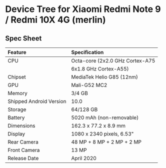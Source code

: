 # Device Tree for Xiaomi Redmi Note 9 / Redmi 10X 4G (merlin)

## Spec Sheet

| Feature                 | Specification                     |
| :---------------------- | :-------------------------------- |
| CPU                     | Octa-core (2x2.0 GHz Cortex-A75   |
|                         | 6x1.8 GHz Cortex-A55)             |
| Chipset                 | MediaTek Helio G85 (12nm)         |
| GPU                     | Mali-G52 MC2                      |
| Memory                  | 3/4 GB                            |
| Shipped Android Version | 10.0                              |
| Storage                 | 64/128 GB                         |
| Battery                 | 5020 mAh (non-removable)          |
| Dimensions              | 162.3 x 77.2 x 8.9 mm             |
| Display                 | 1080 x 2340 pixels, 6.53"         |
| Rear Camera             | 48 MP + 8 MP + 2 MP + 2 MP        |
| Front Camera            | 13 MP                             |
| Release Date            | April 2020                        |
